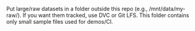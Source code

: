 Put large/raw datasets in a folder outside this repo (e.g., /mnt/data/my-raw/).
If you want them tracked, use DVC or Git LFS. This folder contains only small sample files used for demos/CI.
